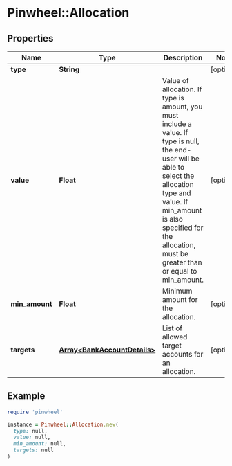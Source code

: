 # Pinwheel::Allocation

## Properties

| Name | Type | Description | Notes |
| ---- | ---- | ----------- | ----- |
| **type** | **String** |  | [optional] |
| **value** | **Float** | Value of allocation. If type is amount, you must include a value. If type is null, the end-user will be able to select the allocation type and value. If min_amount is also specified for the allocation, must be greater than or equal to min_amount. | [optional] |
| **min_amount** | **Float** | Minimum amount for the allocation. | [optional] |
| **targets** | [**Array&lt;BankAccountDetails&gt;**](BankAccountDetails.md) | List of allowed target accounts for an allocation. | [optional] |

## Example

```ruby
require 'pinwheel'

instance = Pinwheel::Allocation.new(
  type: null,
  value: null,
  min_amount: null,
  targets: null
)
```

